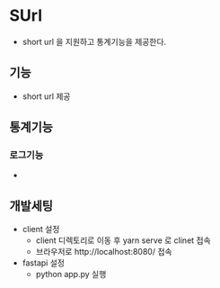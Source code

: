 # SUrl
* short url 을 지원하고 통계기능을 제공한다.

## 기능 
* short url 제공


## 통계기능

### 로그기능
* 

## 개발세팅
* client 설정
  * client 디렉토리로 이동 후 yarn serve 로 clinet 접속
  * 브라우저로 http://localhost:8080/ 접속
* fastapi 설정
  * python app.py 실행